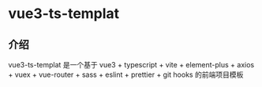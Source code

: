# vue3-ts-templat
## 介绍
vue3-ts-templat 是一个基于 vue3 + typescript + vite + element-plus + axios + vuex + vue-router + sass + eslint + prettier + git hooks 的前端项目模板